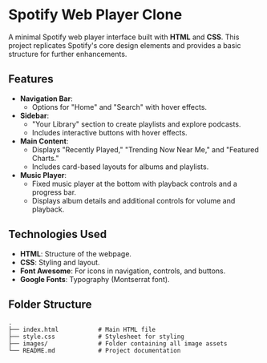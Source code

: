 # Spotify Web Player Clone

A minimal Spotify web player interface built with **HTML** and **CSS**. This project replicates Spotify's core design elements and provides a basic structure for further enhancements.

## Features

- **Navigation Bar**:
  - Options for "Home" and "Search" with hover effects.
- **Sidebar**:
  - "Your Library" section to create playlists and explore podcasts.
  - Includes interactive buttons with hover effects.
- **Main Content**:
  - Displays "Recently Played," "Trending Now Near Me," and "Featured Charts."
  - Includes card-based layouts for albums and playlists.
- **Music Player**:
  - Fixed music player at the bottom with playback controls and a progress bar.
  - Displays album details and additional controls for volume and playback.

## Technologies Used

- **HTML**: Structure of the webpage.
- **CSS**: Styling and layout.
- **Font Awesome**: For icons in navigation, controls, and buttons.
- **Google Fonts**: Typography (Montserrat font).

## Folder Structure

```plaintext
.
├── index.html           # Main HTML file
├── style.css            # Stylesheet for styling
├── images/              # Folder containing all image assets
└── README.md            # Project documentation
